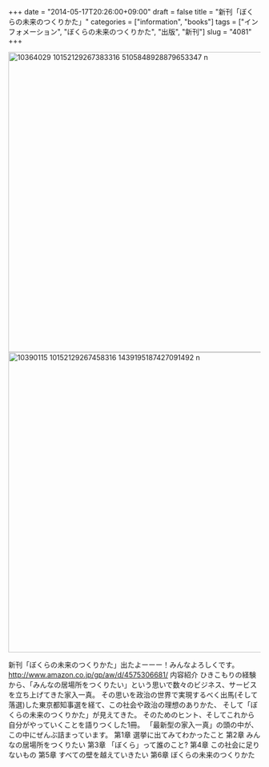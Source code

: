 +++
date = "2014-05-17T20:26:00+09:00"
draft = false
title = "新刊「ぼくらの未来のつくりかた」"
categories = ["information", "books"]
tags = ["インフォメーション", "ぼくらの未来のつくりかた", "出版", "新刊"]
slug = "4081"
+++

<img src="/images/2014/11/10364029_10152129267383316_5105848928879653347_n.jpg" alt="10364029 10152129267383316 5105848928879653347 n" title="10364029_10152129267383316_5105848928879653347_n.jpg" border="0" width="600" height="600" />

<img src="/images/2014/11/10390115_10152129267458316_1439195187427091492_n.jpg" alt="10390115 10152129267458316 1439195187427091492 n" title="10390115_10152129267458316_1439195187427091492_n.jpg" border="0" width="600" height="600" />

新刊「ぼくらの未来のつくりかた」出たよーーー！みんなよろしくです。
http://www.amazon.co.jp/gp/aw/d/4575306681/
内容紹介
ひきこもりの経験から、「みんなの居場所をつくりたい」という思いで数々のビジネス、サービスを立ち上げてきた家入一真。
その思いを政治の世界で実現するべく出馬(そして落選)した東京都知事選を経て、この社会や政治の理想のありかた、
そして「ぼくらの未来のつくりかた」が見えてきた。
そのためのヒント、そしてこれから自分がやっていくことを語りつくした1冊。
「最新型の家入一真」の頭の中が、この中にぜんぶ詰まっています。
第1章
選挙に出てみてわかったこと
第2章
みんなの居場所をつくりたい
第3章
「ぼくら」って誰のこと?
第4章
この社会に足りないもの
第5章
すべての壁を越えていきたい
第6章
ぼくらの未来のつくりかた
